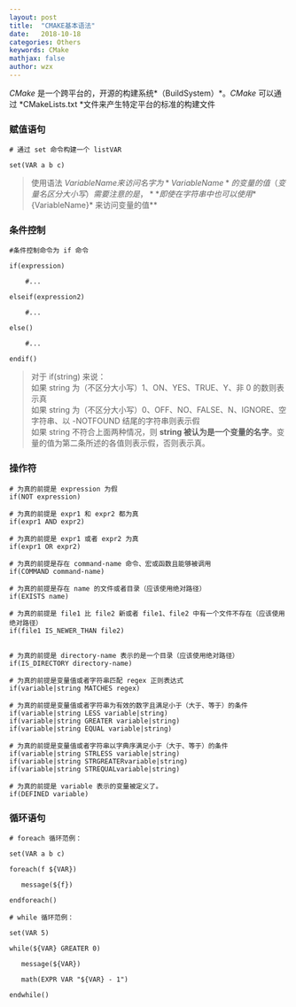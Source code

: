 ```yaml
---
layout: post
title:  "CMAKE基本语法"
date:   2018-10-18
categories: Others
keywords: CMake
mathjax: false
author: wzx
---
```


*CMake* 是一个跨平台的，开源的构建系统*（BuildSystem）*。*CMake* 可以通过 *CMakeLists.txt *文件来产生特定平台的标准的构建文件





### 赋值语句

```
# 通过 set 命令构建一个 listVAR

set(VAR a b c)
```
> 使用语法 ${VariableName} 来访问名字为 *VariableName* 的变量的值（变量名区分大小写）  
需要注意的是，**即使在字符串中也可以使用 *${VariableName}* 来访问变量的值**

### 条件控制

```
#条件控制命令为 if 命令

if(expression)

    #...

elseif(expression2)

    #...

else()

    #...

endif()
```
> 对于 if(string) 来说：  
如果 string 为（不区分大小写）1、ON、YES、TRUE、Y、非 0 的数则表示真  
如果 string 为（不区分大小写）0、OFF、NO、FALSE、N、IGNORE、空字符串、以 -NOTFOUND 结尾的字符串则表示假  
如果 string 不符合上面两种情况，则 **string 被认为是一个变量的名字**。变量的值为第二条所述的各值则表示假，否则表示真。

### 操作符

```
# 为真的前提是 expression 为假
if(NOT expression)

# 为真的前提是 expr1 和 expr2 都为真
if(expr1 AND expr2)

# 为真的前提是 expr1 或者 expr2 为真
if(expr1 OR expr2)

# 为真的前提是存在 command-name 命令、宏或函数且能够被调用
if(COMMAND command-name)

# 为真的前提是存在 name 的文件或者目录（应该使用绝对路径）
if(EXISTS name)

# 为真的前提是 file1 比 file2 新或者 file1、file2 中有一个文件不存在（应该使用绝对路径）
if(file1 IS_NEWER_THAN file2)


# 为真的前提是 directory-name 表示的是一个目录（应该使用绝对路径）
if(IS_DIRECTORY directory-name)

# 为真的前提是变量值或者字符串匹配 regex 正则表达式
if(variable|string MATCHES regex)

# 为真的前提是变量值或者字符串为有效的数字且满足小于（大于、等于）的条件
if(variable|string LESS variable|string)
if(variable|string GREATER variable|string)
if(variable|string EQUAL variable|string)

# 为真的前提是变量值或者字符串以字典序满足小于（大于、等于）的条件
if(variable|string STRLESS variable|string)
if(variable|string STRGREATERvariable|string)
if(variable|string STREQUALvariable|string)

# 为真的前提是 variable 表示的变量被定义了。
if(DEFINED variable)
```

### 循环语句
```
# foreach 循环范例：

set(VAR a b c)

foreach(f ${VAR})

   message(${f})

endforeach()

# while 循环范例：

set(VAR 5)

while(${VAR} GREATER 0)

   message(${VAR})

   math(EXPR VAR "${VAR} - 1")

endwhile()
```
